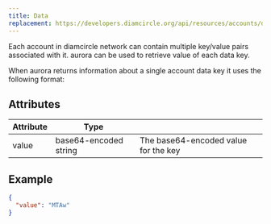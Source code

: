 ```yaml
---
title: Data
replacement: https://developers.diamcircle.org/api/resources/accounts/data/
---
```


Each account in diamcircle network can contain multiple key/value pairs associated with it. aurora can be used to retrieve value of each data key.

When aurora returns information about a single account data key it uses the following format:

## Attributes

| Attribute | Type | | 
| --- | --- | --- |
| value | base64-encoded string | The base64-encoded value for the key |

## Example

```json
{
  "value": "MTAw"
}
```
